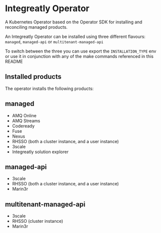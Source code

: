 # Integreatly Operator

A Kubernetes Operator based on the Operator SDK for installing and reconciling managed products.

An Integreatly Operator can be installed using three different flavours: `managed`, `managed-api` or `multitenant-managed-api`

To switch between the three you can use export the `INSTALLATION_TYPE` env or use it in conjunction with any of the make commands referenced in this README

## Installed products

The operator installs the following products:

## managed

- AMQ Online
- AMQ Streams
- Codeready
- Fuse
- Nexus
- RHSSO (both a cluster instance, and a user instance)
- 3scale
- Integreatly solution explorer

## managed-api

- 3scale
- RHSSO (both a cluster instance, and a user instance)
- Marin3r

## multitenant-managed-api

- 3scale
- RHSSO (cluster instance)
- Marin3r


